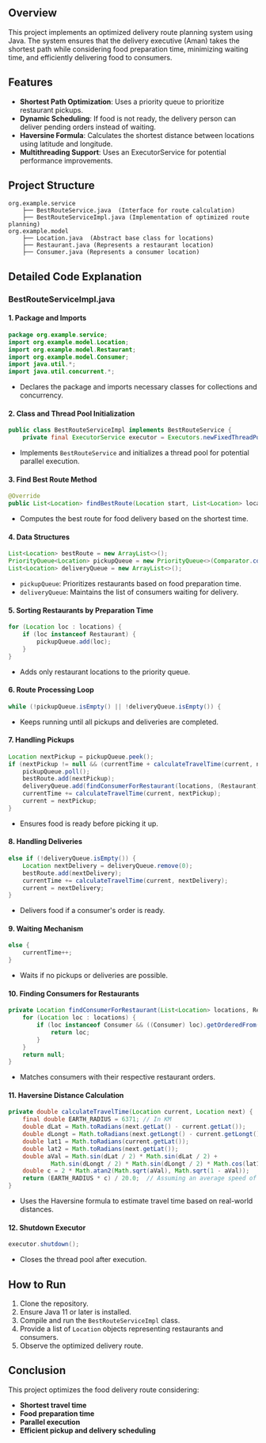 
## Overview
This project implements an optimized delivery route planning system using Java. The system ensures that the delivery executive (Aman) takes the shortest path while considering food preparation time, minimizing waiting time, and efficiently delivering food to consumers.

## Features
- **Shortest Path Optimization**: Uses a priority queue to prioritize restaurant pickups.
- **Dynamic Scheduling**: If food is not ready, the delivery person can deliver pending orders instead of waiting.
- **Haversine Formula**: Calculates the shortest distance between locations using latitude and longitude.
- **Multithreading Support**: Uses an ExecutorService for potential performance improvements.

## Project Structure
```
org.example.service
    ├── BestRouteService.java  (Interface for route calculation)
    ├── BestRouteServiceImpl.java (Implementation of optimized route planning)
org.example.model
    ├── Location.java  (Abstract base class for locations)
    ├── Restaurant.java (Represents a restaurant location)
    ├── Consumer.java (Represents a consumer location)
```

## Detailed Code Explanation
### BestRouteServiceImpl.java

#### 1. **Package and Imports**
```java
package org.example.service;
import org.example.model.Location;
import org.example.model.Restaurant;
import org.example.model.Consumer;
import java.util.*;
import java.util.concurrent.*;
```
- Declares the package and imports necessary classes for collections and concurrency.

#### 2. **Class and Thread Pool Initialization**
```java
public class BestRouteServiceImpl implements BestRouteService {
    private final ExecutorService executor = Executors.newFixedThreadPool(Runtime.getRuntime().availableProcessors());
```
- Implements `BestRouteService` and initializes a thread pool for potential parallel execution.

#### 3. **Find Best Route Method**
```java
@Override
public List<Location> findBestRoute(Location start, List<Location> locations) throws ExecutionException, InterruptedException {
```
- Computes the best route for food delivery based on the shortest time.

#### 4. **Data Structures**
```java
List<Location> bestRoute = new ArrayList<>();
PriorityQueue<Location> pickupQueue = new PriorityQueue<>(Comparator.comparingDouble(Location::getPreparationTime));
List<Location> deliveryQueue = new ArrayList<>();
```
- `pickupQueue`: Prioritizes restaurants based on food preparation time.
- `deliveryQueue`: Maintains the list of consumers waiting for delivery.

#### 5. **Sorting Restaurants by Preparation Time**
```java
for (Location loc : locations) {
    if (loc instanceof Restaurant) {
        pickupQueue.add(loc);
    }
}
```
- Adds only restaurant locations to the priority queue.

#### 6. **Route Processing Loop**
```java
while (!pickupQueue.isEmpty() || !deliveryQueue.isEmpty()) {
```
- Keeps running until all pickups and deliveries are completed.

#### 7. **Handling Pickups**
```java
Location nextPickup = pickupQueue.peek();
if (nextPickup != null && (currentTime + calculateTravelTime(current, nextPickup)) >= nextPickup.getPreparationTime()) {
    pickupQueue.poll();
    bestRoute.add(nextPickup);
    deliveryQueue.add(findConsumerForRestaurant(locations, (Restaurant) nextPickup));
    currentTime += calculateTravelTime(current, nextPickup);
    current = nextPickup;
}
```
- Ensures food is ready before picking it up.

#### 8. **Handling Deliveries**
```java
else if (!deliveryQueue.isEmpty()) {
    Location nextDelivery = deliveryQueue.remove(0);
    bestRoute.add(nextDelivery);
    currentTime += calculateTravelTime(current, nextDelivery);
    current = nextDelivery;
}
```
- Delivers food if a consumer's order is ready.

#### 9. **Waiting Mechanism**
```java
else {
    currentTime++;
}
```
- Waits if no pickups or deliveries are possible.

#### 10. **Finding Consumers for Restaurants**
```java
private Location findConsumerForRestaurant(List<Location> locations, Restaurant restaurant) {
    for (Location loc : locations) {
        if (loc instanceof Consumer && ((Consumer) loc).getOrderedFrom().equals(restaurant.getName())) {
            return loc;
        }
    }
    return null;
}
```
- Matches consumers with their respective restaurant orders.

#### 11. **Haversine Distance Calculation**
```java
private double calculateTravelTime(Location current, Location next) {
    final double EARTH_RADIUS = 6371; // In KM
    double dLat = Math.toRadians(next.getLat() - current.getLat());
    double dLongt = Math.toRadians(next.getLongt() - current.getLongt());
    double lat1 = Math.toRadians(current.getLat());
    double lat2 = Math.toRadians(next.getLat());
    double aVal = Math.sin(dLat / 2) * Math.sin(dLat / 2) +
            Math.sin(dLongt / 2) * Math.sin(dLongt / 2) * Math.cos(lat1) * Math.cos(lat2);
    double c = 2 * Math.atan2(Math.sqrt(aVal), Math.sqrt(1 - aVal));
    return (EARTH_RADIUS * c) / 20.0;  // Assuming an average speed of 20 Km/hr
}
```
- Uses the Haversine formula to estimate travel time based on real-world distances.

#### 12. **Shutdown Executor**
```java
executor.shutdown();
```
- Closes the thread pool after execution.

## How to Run
1. Clone the repository.
2. Ensure Java 11 or later is installed.
3. Compile and run the `BestRouteServiceImpl` class.
4. Provide a list of `Location` objects representing restaurants and consumers.
5. Observe the optimized delivery route.

## Conclusion
This project optimizes the food delivery route considering:
- **Shortest travel time**
- **Food preparation time**
- **Parallel execution**
- **Efficient pickup and delivery scheduling**
